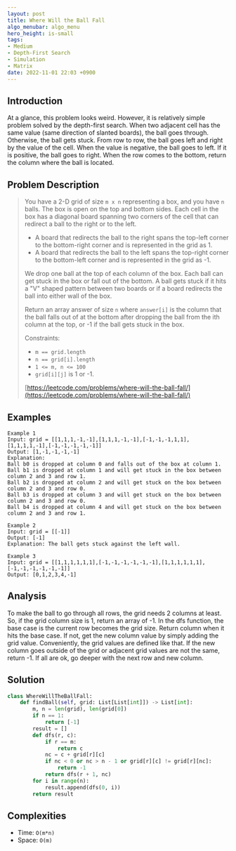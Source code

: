 ```yaml
---
layout: post
title: Where Will the Ball Fall
algo_menubar: algo_menu
hero_height: is-small
tags:
- Medium
- Depth-First Search
- Simulation
- Matrix
date: 2022-11-01 22:03 +0900
---
```

## Introduction
At a glance, this problem looks weird.
However, it is relatively simple problem solved by the depth-first search.
When two adjacent cell has the same value (same direction of slanted boards), the ball goes through.
Otherwise, the ball gets stuck.
From row to row, the ball goes left and right by the value of the cell.
When the value is negative, the ball goes to left. If it is positive, the ball goes to right.
When the row comes to the bottom, return the column where the ball is located.

## Problem Description
> You have a 2-D grid of size `m x n` representing a box, and you have `n` balls. The box is open on the top and
> bottom sides. Each cell in the box has a diagonal board spanning two corners of the cell that can redirect a ball to
> the right or to the left.
> - A board that redirects the ball to the right spans the top-left corner to the bottom-right corner and is
>   represented in the grid as 1.
> - A board that redirects the ball to the left spans the top-right corner to the bottom-left corner and is represented
>   in the grid as -1.
>
> We drop one ball at the top of each column of the box. Each ball can get stuck in the box or fall out of the bottom.
> A ball gets stuck if it hits a "V" shaped pattern between two boards or if a board redirects the ball into either
> wall of the box.
>
> Return an array answer of size `n` where `answer[i]` is the column that the ball falls out of at the bottom after
> dropping the ball from the ith column at the top, or -1 if the ball gets stuck in the box.
>
> Constraints:
> - `m == grid.length`
> - `n == grid[i].length`
> - `1 <= m, n <= 100`
> - `grid[i][j]` is 1 or -1.
>
> [https://leetcode.com/problems/where-will-the-ball-fall/](https://leetcode.com/problems/where-will-the-ball-fall/)

## Examples
```
Example 1
Input: grid = [[1,1,1,-1,-1],[1,1,1,-1,-1],[-1,-1,-1,1,1],[1,1,1,1,-1],[-1,-1,-1,-1,-1]]
Output: [1,-1,-1,-1,-1]
Explanation:
Ball b0 is dropped at column 0 and falls out of the box at column 1.
Ball b1 is dropped at column 1 and will get stuck in the box between column 2 and 3 and row 1.
Ball b2 is dropped at column 2 and will get stuck on the box between column 2 and 3 and row 0.
Ball b3 is dropped at column 3 and will get stuck on the box between column 2 and 3 and row 0.
Ball b4 is dropped at column 4 and will get stuck on the box between column 2 and 3 and row 1.
```

```
Example 2
Input: grid = [[-1]]
Output: [-1]
Explanation: The ball gets stuck against the left wall.
```

```
Example 3
Input: grid = [[1,1,1,1,1,1],[-1,-1,-1,-1,-1,-1],[1,1,1,1,1,1],[-1,-1,-1,-1,-1,-1]]
Output: [0,1,2,3,4,-1]
```

## Analysis
To make the ball to go through all rows, the grid needs 2 columns at least.
So, if the grid column size is 1, return an array of -1.
In the dfs function, the base case is the current row becomes the grid size.
Return column when it hits the base case.
If not, get the new column value by simply adding the grid value.
Conveniently, the grid values are defined like that.
If the new column goes outside of the grid or adjacent grid values are not the same, return -1.
If all are ok, go deeper with the next row and new column.


## Solution
```python
class WhereWillTheBallFall:
    def findBall(self, grid: List[List[int]]) -> List[int]:
        m, n = len(grid), len(grid[0])
        if n == 1:
            return [-1]
        result = []
        def dfs(r, c):
            if r == m:
                return c
            nc = c + grid[r][c]
            if nc < 0 or nc > n - 1 or grid[r][c] != grid[r][nc]:
                return -1
            return dfs(r + 1, nc)
        for i in range(n):
            result.append(dfs(0, i))
        return result
```

## Complexities
- Time: `O(m*n)`
- Space: `O(m)`
